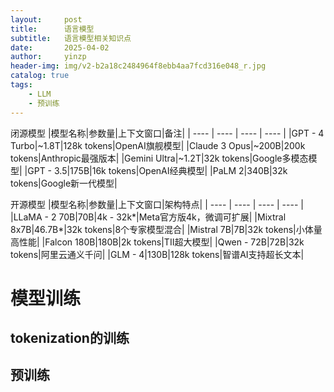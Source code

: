 ```yaml
---
layout:     post
title:      语言模型
subtitle:   语言模型相关知识点
date:       2025-04-02
author:     yinzp
header-img: img/v2-b2a18c2484964f8ebb4aa7fcd316e048_r.jpg
catalog: true
tags:
    - LLM
    - 预训练
---
```


闭源模型
|模型名称|参数量|上下文窗口|备注|
| ---- | ---- | ---- | ---- |
|GPT - 4 Turbo|~1.8T|128k tokens|OpenAI旗舰模型|
|Claude 3 Opus|~200B|200k tokens|Anthropic最强版本|
|Gemini Ultra|~1.2T|32k tokens|Google多模态模型|
|GPT - 3.5|175B|16k tokens|OpenAI经典模型|
|PaLM 2|340B|32k tokens|Google新一代模型|

开源模型
|模型名称|参数量|上下文窗口|架构特点|
| ---- | ---- | ---- | ---- |
|LLaMA - 2 70B|70B|4k - 32k*|Meta官方版4k，微调可扩展|
|Mixtral 8x7B|46.7B*|32k tokens|8个专家模型混合|
|Mistral 7B|7B|32k tokens|小体量高性能|
|Falcon 180B|180B|2k tokens|TII超大模型|
|Qwen - 72B|72B|32k tokens|阿里云通义千问|
|GLM - 4|130B|128k tokens|智谱AI支持超长文本|

# 模型训练

## tokenization的训练

## 预训练

